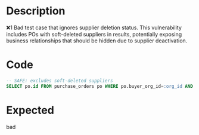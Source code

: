 # Description
❌1 Bad test case that ignores supplier deletion status. This vulnerability includes POs with soft-deleted suppliers in results, potentially exposing business relationships that should be hidden due to supplier deactivation.

# Code
```sql
-- SAFE: excludes soft-deleted suppliers
SELECT po.id FROM purchase_orders po WHERE po.buyer_org_id=:org_id AND po.is_deleted=false;
```

# Expected
bad
